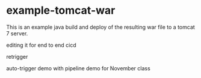 # example-tomcat-war

This is an example java build and deploy of the resulting
war file to a tomcat 7 server.

editing it for end to end cicd

retrigger

auto-trigger demo with pipeline demo for November class
